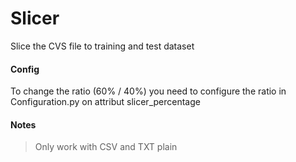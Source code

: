 # Slicer
    
Slice the CVS file to training and test dataset

#### Config

To change the ratio (60% / 40%) you need to configure the ratio in Configuration.py on attribut slicer_percentage


#### Notes

> Only work with CSV and TXT plain
